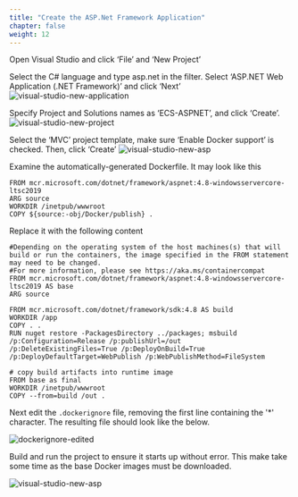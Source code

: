 ```yaml
---
title: "Create the ASP.Net Framework Application"
chapter: false
weight: 12
---
```



Open Visual Studio and click ‘File’ and ‘New Project’

Select the C# language and type asp.net in the filter. Select ‘ASP.NET Web Application (.NET Framework)’ and click ‘Next’
![visual-studio-new-application](/images/ecs-windows/visual-studio-new-application.png)

Specify Project and Solutions names as ‘ECS-ASPNET’, and click ‘Create’.
![visual-studio-new-project](/images/ecs-windows/visual-studio-new-project.png)

Select the ‘MVC’ project template, make sure ‘Enable Docker support’ is checked. Then, click ‘Create’
![visual-studio-new-asp](/images/ecs-windows/visual-studio-new-asp.png)

Examine the automatically-generated Dockerfile. It may look like this

```docker
FROM mcr.microsoft.com/dotnet/framework/aspnet:4.8-windowsservercore-ltsc2019
ARG source
WORKDIR /inetpub/wwwroot
COPY ${source:-obj/Docker/publish} .
```

Replace it with the following content

```docker
#Depending on the operating system of the host machines(s) that will build or run the containers, the image specified in the FROM statement may need to be changed.
#For more information, please see https://aka.ms/containercompat 
FROM mcr.microsoft.com/dotnet/framework/aspnet:4.8-windowsservercore-ltsc2019 AS base
ARG source

FROM mcr.microsoft.com/dotnet/framework/sdk:4.8 AS build
WORKDIR /app
COPY . .
RUN nuget restore -PackagesDirectory ../packages; msbuild /p:Configuration=Release /p:publishUrl=/out /p:DeleteExistingFiles=True /p:DeployOnBuild=True /p:DeployDefaultTarget=WebPublish /p:WebPublishMethod=FileSystem 

# copy build artifacts into runtime image
FROM base as final
WORKDIR /inetpub/wwwroot
COPY --from=build /out .
```

Next edit the `.dockerignore` file, removing the first line containing the '*' character. The resulting file should look like the below.

![dockerignore-edited](/images/ecs-windows/dockerignore-edited.png)

Build and run the project to ensure it starts up without error. This make take some time as the base Docker images must be downloaded.

![visual-studio-new-asp](/images/ecs-windows/netfx-app-running.png)
